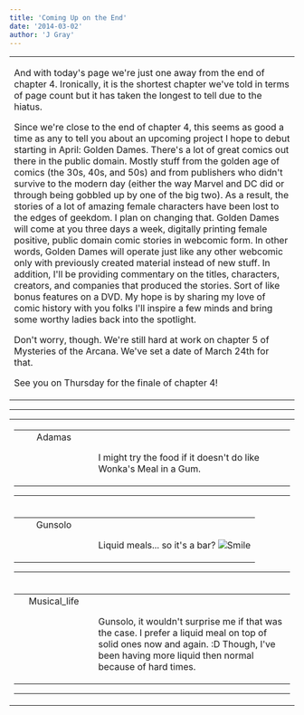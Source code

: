```yaml
---
title: 'Coming Up on the End'
date: '2014-03-02'
author: 'J Gray'
---
```


<div>
<!-- Main content here -->
<table border="0" class="post"><tbody><tr><td>
   
   <div class="post_body">
       <p>And with today's page we're just one away from the end of chapter 4. Ironically, it is the shortest chapter we've told in terms of page count but it has taken the longest to tell due to the hiatus.</p><p>Since we're close to the end of chapter 4, this seems as good a time as any to tell you about an upcoming project I hope to debut starting in April: Golden Dames. There's a lot of great comics out there in the public domain. Mostly stuff from the golden age of comics (the 30s, 40s, and 50s) and from publishers who didn't survive to the modern day (either the way Marvel and DC did or through being gobbled up by one of the big two). As a result, the stories of a lot of amazing female characters have been lost to the edges of geekdom. I plan on changing that. Golden Dames will come at you three days a week, digitally printing female positive, public domain comic stories in webcomic form. In other words, Golden Dames will operate just like any other webcomic only with previously created material instead of new stuff. In addition, I'll be providing commentary on the titles, characters, creators, and companies that produced the stories. Sort of like bonus features on a DVD. My hope is by sharing my love of comic history with you folks I'll inspire a few minds and bring some worthy ladies back into the spotlight.</p><p>Don't worry, though. We're still hard at work on chapter 5 of Mysteries of the Arcana. We've set a date of March 24th for that. </p><p>See you on Thursday for the finale of chapter 4!</p>
   </div>
   </td></tr>
   </tbody></table><hr><table style="width:100%; border:0;" class="comment_table"><tbody><tr><td width="100%"><a name=""> </a><div style="width:100%;" class="comment"><table border="0" width="100%"><tbody><tr><td align="center" valign="top" width="125">
<span class="comment_title"><center>Adamas<br></center><a name="1272">&nbsp;</a></span><br>
<center><img src="https://www.gravatar.com/avatar.php?gravatar_id=63b5da7dbecbf4a2fac891b8f15ccbc4&amp;default=http%3A%2F%2Fmysteriesofthearcana.com%2Ftemplates%2Fmain%2Fimages%2Favatar.gif&amp;size=80&amp;rating=g" border="0" alt=""></center>
</td>
<td valign="top">


<p class="comment_text"> </p><p class="comment_text"><br> I might try the food if it doesn't do like Wonka's Meal in a Gum.<br></p>
 

</td></tr></tbody></table>
<hr></div></td></tr><tr><td width="100%"><a name=""> </a><div style="width:100%;" class="comment"><table border="0" width="100%"><tbody><tr><td align="center" valign="top" width="125">
<span class="comment_title"><center>Gunsolo<br></center><a name="1274">&nbsp;</a></span><br>
<center><img src="https://www.gravatar.com/avatar.php?gravatar_id=a94f16ab08c7abb74820e668722a5ffc&amp;default=http%3A%2F%2Fmysteriesofthearcana.com%2Ftemplates%2Fmain%2Fimages%2Favatar.gif&amp;size=80&amp;rating=g" border="0" alt=""></center>
</td>
<td valign="top">


<p class="comment_text"> </p><p class="comment_text"><br> Liquid meals... so it's a bar? <img src="/smilies/smile.gif" alt="Smile" border="0"></p>
 

</td></tr></tbody></table>
<hr></div></td></tr><tr><td width="100%"><a name=""> </a><div style="width:100%;" class="comment"><table border="0" width="100%"><tbody><tr><td align="center" valign="top" width="125">
<span class="comment_title"><center>Musical_life<br></center><a name="1275">&nbsp;</a></span><br>
<center><img src="https://www.gravatar.com/avatar.php?gravatar_id=6f86cb0ffa70485e791906edfc2d1247&amp;default=http%3A%2F%2Fmysteriesofthearcana.com%2Ftemplates%2Fmain%2Fimages%2Favatar.gif&amp;size=80&amp;rating=g" border="0" alt=""></center>
</td>
<td valign="top">


<p class="comment_text"> </p><p class="comment_text"><br> Gunsolo, it wouldn't surprise me if that was the case. I prefer a liquid meal on top of solid ones now and again. :D Though, I've been having more liquid then normal because of hard times.</p>
 

</td></tr></tbody></table>
<hr></div></td></tr></tbody></table>
<!-- End main content -->
              </div>
